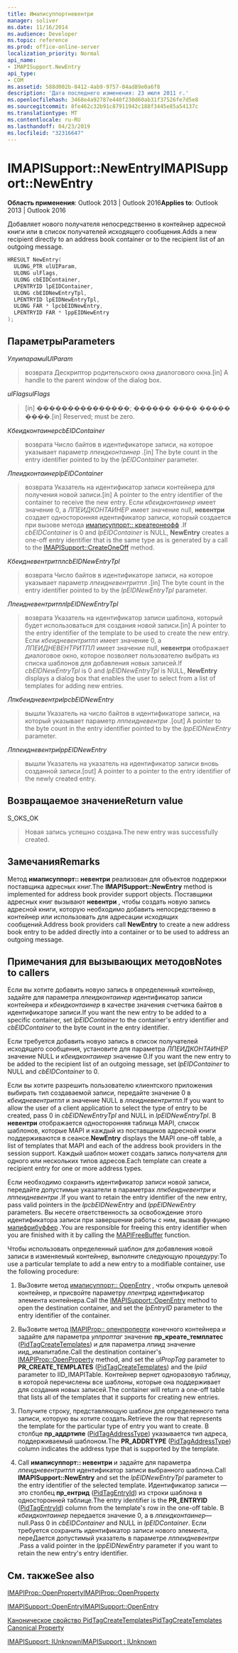 ```yaml
---
title: Имаписуппортневентри
manager: soliver
ms.date: 11/16/2014
ms.audience: Developer
ms.topic: reference
ms.prod: office-online-server
localization_priority: Normal
api_name:
- IMAPISupport.NewEntry
api_type:
- COM
ms.assetid: 588d002b-8412-4ab9-9757-04ad89e0a6f8
description: 'Дата последнего изменения: 23 июля 2011 г.'
ms.openlocfilehash: 3468e4a92787e440f230d60ab31f37526fe7d5e8
ms.sourcegitcommit: 8fe462c32b91c87911942c188f3445e85a54137c
ms.translationtype: MT
ms.contentlocale: ru-RU
ms.lasthandoff: 04/23/2019
ms.locfileid: "32316647"
---
```

# <a name="imapisupportnewentry"></a><span data-ttu-id="e4bec-103">IMAPISupport::NewEntry</span><span class="sxs-lookup"><span data-stu-id="e4bec-103">IMAPISupport::NewEntry</span></span>

  
  
<span data-ttu-id="e4bec-104">**Область применения**: Outlook 2013 | Outlook 2016</span><span class="sxs-lookup"><span data-stu-id="e4bec-104">**Applies to**: Outlook 2013 | Outlook 2016</span></span> 
  
<span data-ttu-id="e4bec-105">Добавляет нового получателя непосредственно в контейнер адресной книги или в список получателей исходящего сообщения.</span><span class="sxs-lookup"><span data-stu-id="e4bec-105">Adds a new recipient directly to an address book container or to the recipient list of an outgoing message.</span></span>
  
```cpp
HRESULT NewEntry(
  ULONG_PTR ulUIParam,
  ULONG ulFlags,
  ULONG cbEIDContainer,
  LPENTRYID lpEIDContainer,
  ULONG cbEIDNewEntryTpl,
  LPENTRYID lpEIDNewEntryTpl,
  ULONG FAR * lpcbEIDNewEntry,
  LPENTRYID FAR * lppEIDNewEntry
);
```

## <a name="parameters"></a><span data-ttu-id="e4bec-106">Параметры</span><span class="sxs-lookup"><span data-stu-id="e4bec-106">Parameters</span></span>

 <span data-ttu-id="e4bec-107">_Улуипарам_</span><span class="sxs-lookup"><span data-stu-id="e4bec-107">_ulUIParam_</span></span>
  
> <span data-ttu-id="e4bec-108">возврата Дескриптор родительского окна диалогового окна.</span><span class="sxs-lookup"><span data-stu-id="e4bec-108">[in] A handle to the parent window of the dialog box.</span></span>
    
 <span data-ttu-id="e4bec-109">_ulFlags_</span><span class="sxs-lookup"><span data-stu-id="e4bec-109">_ulFlags_</span></span>
  
> <span data-ttu-id="e4bec-110">[in] ���������������; ������ ���� ����� ����.</span><span class="sxs-lookup"><span data-stu-id="e4bec-110">[in] Reserved; must be zero.</span></span>
    
 <span data-ttu-id="e4bec-111">_Кбеидконтаинер_</span><span class="sxs-lookup"><span data-stu-id="e4bec-111">_cbEIDContainer_</span></span>
  
> <span data-ttu-id="e4bec-112">возврата Число байтов в идентификаторе записи, на которое указывает параметр _лпеидконтаинер_ .</span><span class="sxs-lookup"><span data-stu-id="e4bec-112">[in] The byte count in the entry identifier pointed to by the  _lpEIDContainer_ parameter.</span></span> 
    
 <span data-ttu-id="e4bec-113">_Лпеидконтаинер_</span><span class="sxs-lookup"><span data-stu-id="e4bec-113">_lpEIDContainer_</span></span>
  
> <span data-ttu-id="e4bec-114">возврата Указатель на идентификатор записи контейнера для получения новой записи.</span><span class="sxs-lookup"><span data-stu-id="e4bec-114">[in] A pointer to the entry identifier of the container to receive the new entry.</span></span> <span data-ttu-id="e4bec-115">Если _кбеидконтаинер_ имеет значение 0, а _ЛПЕИДКОНТАИНЕР_ имеет значение null, **невентри** создает односторонняя идентификатор записи, который создается при вызове метода [имаписуппорт:: креатеонеофф](imapisupport-createoneoff.md) .</span><span class="sxs-lookup"><span data-stu-id="e4bec-115">If  _cbEIDContainer_ is 0 and  _lpEIDContainer_ is NULL, **NewEntry** creates a one-off entry identifier that is the same type as is generated by a call to the [IMAPISupport::CreateOneOff](imapisupport-createoneoff.md) method.</span></span> 
    
 <span data-ttu-id="e4bec-116">_Кбеидневентритпл_</span><span class="sxs-lookup"><span data-stu-id="e4bec-116">_cbEIDNewEntryTpl_</span></span>
  
> <span data-ttu-id="e4bec-117">возврата Число байтов в идентификаторе записи, на которое указывает параметр _лпеидневентритпл_ .</span><span class="sxs-lookup"><span data-stu-id="e4bec-117">[in] The byte count in the entry identifier pointed to by the  _lpEIDNewEntryTpl_ parameter.</span></span> 
    
 <span data-ttu-id="e4bec-118">_Лпеидневентритпл_</span><span class="sxs-lookup"><span data-stu-id="e4bec-118">_lpEIDNewEntryTpl_</span></span>
  
> <span data-ttu-id="e4bec-119">возврата Указатель на идентификатор записи шаблона, который будет использоваться для создания новой записи.</span><span class="sxs-lookup"><span data-stu-id="e4bec-119">[in] A pointer to the entry identifier of the template to be used to create the new entry.</span></span> <span data-ttu-id="e4bec-120">Если _кбеидневентритпл_ имеет значение 0, а _ЛПЕИДНЕВЕНТРИТПЛ_ имеет значение null, **невентри** отображает диалоговое окно, которое позволяет пользователю выбрать из списка шаблонов для добавления новых записей.</span><span class="sxs-lookup"><span data-stu-id="e4bec-120">If  _cbEIDNewEntryTpl_ is 0 and  _lpEIDNewEntryTpl_ is NULL, **NewEntry** displays a dialog box that enables the user to select from a list of templates for adding new entries.</span></span> 
    
 <span data-ttu-id="e4bec-121">_Лпкбеидневентри_</span><span class="sxs-lookup"><span data-stu-id="e4bec-121">_lpcbEIDNewEntry_</span></span>
  
> <span data-ttu-id="e4bec-122">вышли Указатель на число байтов в идентификаторе записи, на который указывает параметр _лппеидневентри_ .</span><span class="sxs-lookup"><span data-stu-id="e4bec-122">[out] A pointer to the byte count in the entry identifier pointed to by the  _lppEIDNewEntry_ parameter.</span></span> 
    
 <span data-ttu-id="e4bec-123">_Лппеидневентри_</span><span class="sxs-lookup"><span data-stu-id="e4bec-123">_lppEIDNewEntry_</span></span>
  
> <span data-ttu-id="e4bec-124">вышли Указатель на указатель на идентификатор записи вновь созданной записи.</span><span class="sxs-lookup"><span data-stu-id="e4bec-124">[out] A pointer to a pointer to the entry identifier of the newly created entry.</span></span>
    
## <a name="return-value"></a><span data-ttu-id="e4bec-125">Возвращаемое значение</span><span class="sxs-lookup"><span data-stu-id="e4bec-125">Return value</span></span>

<span data-ttu-id="e4bec-126">S_OK</span><span class="sxs-lookup"><span data-stu-id="e4bec-126">S_OK</span></span> 
  
> <span data-ttu-id="e4bec-127">Новая запись успешно создана.</span><span class="sxs-lookup"><span data-stu-id="e4bec-127">The new entry was successfully created.</span></span>
    
## <a name="remarks"></a><span data-ttu-id="e4bec-128">Замечания</span><span class="sxs-lookup"><span data-stu-id="e4bec-128">Remarks</span></span>

<span data-ttu-id="e4bec-129">Метод **имаписуппорт:: невентри** реализован для объектов поддержки поставщика адресных книг.</span><span class="sxs-lookup"><span data-stu-id="e4bec-129">The **IMAPISupport::NewEntry** method is implemented for address book provider support objects.</span></span> <span data-ttu-id="e4bec-130">Поставщики адресных книг вызывают **невентри** , чтобы создать новую запись адресной книги, которую необходимо добавить непосредственно в контейнер или использовать для адресации исходящих сообщений.</span><span class="sxs-lookup"><span data-stu-id="e4bec-130">Address book providers call **NewEntry** to create a new address book entry to be added directly into a container or to be used to address an outgoing message.</span></span> 
  
## <a name="notes-to-callers"></a><span data-ttu-id="e4bec-131">Примечания для вызывающих методов</span><span class="sxs-lookup"><span data-stu-id="e4bec-131">Notes to callers</span></span>

<span data-ttu-id="e4bec-132">Если вы хотите добавить новую запись в определенный контейнер, задайте для параметра _лпеидконтаинер_ идентификатор записи контейнера и _кбеидконтаинер_ в качестве значения счетчика байтов в идентификаторе записи.</span><span class="sxs-lookup"><span data-stu-id="e4bec-132">If you want the new entry to be added to a specific container, set  _lpEIDContainer_ to the container's entry identifier and  _cbEIDContainer_ to the byte count in the entry identifier.</span></span> 
  
<span data-ttu-id="e4bec-133">Если требуется добавить новую запись в список получателей исходящего сообщения, установите для параметра _ЛПЕИДКОНТАИНЕР_ значение NULL и _кбеидконтаинер_ значение 0.</span><span class="sxs-lookup"><span data-stu-id="e4bec-133">If you want the new entry to be added to the recipient list of an outgoing message, set  _lpEIDContainer_ to NULL and  _cbEIDContainer_ to 0.</span></span> 
  
<span data-ttu-id="e4bec-134">Если вы хотите разрешить пользователю клиентского приложения выбирать тип создаваемой записи, передайте значение 0 в _кбеидневентритпл_ и значение NULL в _лпеидневентритпл_.</span><span class="sxs-lookup"><span data-stu-id="e4bec-134">If you want to allow the user of a client application to select the type of entry to be created, pass 0 in  _cbEIDNewEntryTpl_ and NULL in  _lpEIDNewEntryTpl_.</span></span> <span data-ttu-id="e4bec-135">В **невентри** отображается односторонняя таблица MAPI, список шаблонов, которые MAPI и каждый из поставщиков адресной книги поддерживаются в сеансе.</span><span class="sxs-lookup"><span data-stu-id="e4bec-135">**NewEntry** displays the MAPI one-off table, a list of templates that MAPI and each of the address book providers in the session support.</span></span> <span data-ttu-id="e4bec-136">Каждый шаблон может создать запись получателя для одного или нескольких типов адресов.</span><span class="sxs-lookup"><span data-stu-id="e4bec-136">Each template can create a recipient entry for one or more address types.</span></span> 
  
<span data-ttu-id="e4bec-137">Если необходимо сохранить идентификатор записи новой записи, передайте допустимые указатели в параметрах _лпкбеидневентри_ и _лппеидневентри_ .</span><span class="sxs-lookup"><span data-stu-id="e4bec-137">If you want to retain the entry identifier of the new entry, pass valid pointers in the  _lpcbEIDNewEntry_ and  _lppEIDNewEntry_ parameters.</span></span> <span data-ttu-id="e4bec-138">Вы несете ответственность за освобождение этого идентификатора записи при завершении работы с ним, вызвав функцию [мапифрибуффер](mapifreebuffer.md) .</span><span class="sxs-lookup"><span data-stu-id="e4bec-138">You are responsible for freeing this entry identifier when you are finished with it by calling the [MAPIFreeBuffer](mapifreebuffer.md) function.</span></span> 
  
<span data-ttu-id="e4bec-139">Чтобы использовать определенный шаблон для добавления новой записи в изменяемый контейнер, выполните следующую процедуру:</span><span class="sxs-lookup"><span data-stu-id="e4bec-139">To use a particular template to add a new entry to a modifiable container, use the following procedure:</span></span>
  
1. <span data-ttu-id="e4bec-140">ВыЗовите метод [имаписуппорт:: OpenEntry](imapisupport-openentry.md) , чтобы открыть целевой контейнер, и присвойте параметру _лпентрид_ идентификатор элемента контейнера.</span><span class="sxs-lookup"><span data-stu-id="e4bec-140">Call the [IMAPISupport::OpenEntry](imapisupport-openentry.md) method to open the destination container, and set the  _lpEntryID_ parameter to the entry identifier of the container.</span></span> 
    
2. <span data-ttu-id="e4bec-141">ВыЗовите метод [IMAPIProp:: опенпроперти](imapiprop-openproperty.md) конечного контейнера и задайте для параметра _улпроптаг_ значение **пр_креате_темплатес** ([PidTagCreateTemplates](pidtagcreatetemplates-canonical-property.md)) и для параметра _лпиид_ значение иид_имапитабле.</span><span class="sxs-lookup"><span data-stu-id="e4bec-141">Call the destination container's [IMAPIProp::OpenProperty](imapiprop-openproperty.md) method, and set the  _ulPropTag_ parameter to **PR_CREATE_TEMPLATES** ([PidTagCreateTemplates](pidtagcreatetemplates-canonical-property.md)) and the  _lpiid_ parameter to IID_IMAPITable.</span></span> <span data-ttu-id="e4bec-142">Контейнер вернет одноразовую таблицу, в которой перечислены все шаблоны, которые она поддерживает для создания новых записей.</span><span class="sxs-lookup"><span data-stu-id="e4bec-142">The container will return a one-off table that lists all of the templates that it supports for creating new entries.</span></span> 
    
3. <span data-ttu-id="e4bec-143">Получите строку, представляющую шаблон для определенного типа записи, которую вы хотите создать.</span><span class="sxs-lookup"><span data-stu-id="e4bec-143">Retrieve the row that represents the template for the particular type of entry you want to create.</span></span> <span data-ttu-id="e4bec-144">В столбце **пр_аддртипе** ([PidTagAddressType](pidtagaddresstype-canonical-property.md)) указывается тип адреса, поддерживаемый шаблоном.</span><span class="sxs-lookup"><span data-stu-id="e4bec-144">The **PR_ADDRTYPE** ([PidTagAddressType](pidtagaddresstype-canonical-property.md)) column indicates the address type that is supported by the template.</span></span> 
    
4. <span data-ttu-id="e4bec-145">Call **имаписуппорт:: невентри** и задайте для параметра _лпеидневентритпл_ идентификатор записи выбранного шаблона.</span><span class="sxs-lookup"><span data-stu-id="e4bec-145">Call **IMAPISupport::NewEntry** and set the  _lpEIDNewEntryTpl_ parameter to the entry identifier of the selected template.</span></span> <span data-ttu-id="e4bec-146">Идентификатор записи — это столбец **пр_ентрид** ([PidTagEntryId](pidtagentryid-canonical-property.md)) из строки шаблона в односторонней таблице.</span><span class="sxs-lookup"><span data-stu-id="e4bec-146">The entry identifier is the **PR_ENTRYID** ([PidTagEntryId](pidtagentryid-canonical-property.md)) column from the template's row in the one-off table.</span></span> <span data-ttu-id="e4bec-147">В _кбеидконтаинер_ передается значение 0, а в _лпеидконтаинер_— null.</span><span class="sxs-lookup"><span data-stu-id="e4bec-147">Pass 0 in  _cbEIDContainer_ and NULL in  _lpEIDContainer_.</span></span> <span data-ttu-id="e4bec-148">Если требуется сохранить идентификатор записи нового элемента, переДается допустимый указатель в параметре _лппеидневентри_ .</span><span class="sxs-lookup"><span data-stu-id="e4bec-148">Pass a valid pointer in the  _lppEIDNewEntry_ parameter if you want to retain the new entry's entry identifier.</span></span> 
    
## <a name="see-also"></a><span data-ttu-id="e4bec-149">См. также</span><span class="sxs-lookup"><span data-stu-id="e4bec-149">See also</span></span>



[<span data-ttu-id="e4bec-150">IMAPIProp::OpenProperty</span><span class="sxs-lookup"><span data-stu-id="e4bec-150">IMAPIProp::OpenProperty</span></span>](imapiprop-openproperty.md)
  
[<span data-ttu-id="e4bec-151">IMAPISupport::OpenEntry</span><span class="sxs-lookup"><span data-stu-id="e4bec-151">IMAPISupport::OpenEntry</span></span>](imapisupport-openentry.md)
  
[<span data-ttu-id="e4bec-152">Каноническое свойство PidTagCreateTemplates</span><span class="sxs-lookup"><span data-stu-id="e4bec-152">PidTagCreateTemplates Canonical Property</span></span>](pidtagcreatetemplates-canonical-property.md)
  
[<span data-ttu-id="e4bec-153">IMAPISupport: IUnknown</span><span class="sxs-lookup"><span data-stu-id="e4bec-153">IMAPISupport : IUnknown</span></span>](imapisupportiunknown.md)

